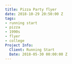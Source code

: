```yaml
---
title: Pizza Party flyer
date: 2018-10-29 20:50:00 Z
tags:
- running start
- pizza
- 1990s
- flyer
- college
Project Info:
  Client: Running Start
  Date: 2018-05-30 00:00:00 Z
---
```


